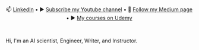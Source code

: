 
<!--
**tanquangduong/tanquangduong** is a ✨ _special_ ✨ repository because its `README.md` (this file) appears on your GitHub profile
-->

<div align="center">
  <p align="center">
    📫 <a href="https://www.linkedin.com/in/tanquangduong/">LinkedIn</a> •
    ▶️ <a href="https://www.youtube.com/@quangduongai">Subscribe my Youtube channel</a> 
    •
    📝 <a href="https://medium.com/@tanquangduong">Follow my Medium page</a> 
    •
    ▶️ <a href="https://www.udemy.com/user/tan-quang-duong/">My courses on Udemy</a> 
  </p>
</div>
<br/>

Hi, I'm an AI scientist, Engineer, Writer, and Instructor.


